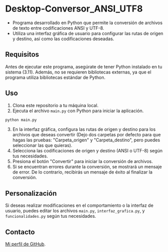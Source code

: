 # Desktop-Conversor_ANSI_UTF8

- Programa desarrollado en Python que permite la conversión de archivos de texto entre codificaciones ANSI y UTF-8.
- Utiliza una interfaz gráfica de usuario para configurar las rutas de origen y destino, así como las codificaciones deseadas.

## Requisitos

Antes de ejecutar este programa, asegúrate de tener Python instalado en tu sistema (3.11). Además, no se requieren bibliotecas externas, ya que el programa utiliza bibliotecas estándar de Python.

## Uso

1. Clona este repositorio a tu máquina local.
2. Ejecuta el archivo `main.py` con Python para iniciar la aplicación.

```bash
python main.py
```

3. En la interfaz gráfica, configura las rutas de origen y destino para los archivos que deseas convertir (Dejo dos carpetas por defecto para que hagas las pruebas: "Carpeta_origen" y "Carpeta_destino", pero puedes seleccionar las que quieras).
4. Selecciona las codificaciones de origen y destino (ANSI o UTF-8) según tus necesidades.
5. Presiona el botón "Convertir" para iniciar la conversión de archivos.
6. Si se encuentran errores durante la conversión, se mostrará un mensaje de error. De lo contrario, recibirás un mensaje de éxito al finalizar la conversión.

## Personalización

Si deseas realizar modificaciones en el comportamiento o la interfaz de usuario, puedes editar los archivos `main.py`, `interfaz_grafica.py`, y `funcionalidades.py` según tus necesidades.

## Contacto

[Mi perfil de GitHub](https://github.com/JoseSanchezMunoz).

